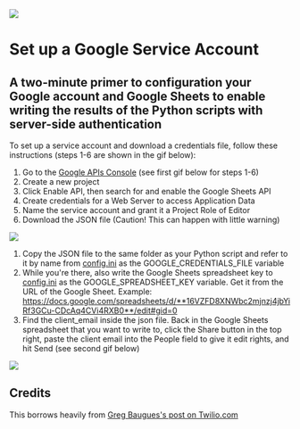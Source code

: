 <img src="https://theventure.city/wp-content/themes/theventurecity/_framework/assets/images/common/tvc_logo.svg" >

# Set up a Google Service Account
## A two-minute primer to configuration your Google account and Google Sheets to enable writing the results of the Python scripts with server-side authentication

To set up a service account and download a credentials file, follow these instructions (steps 1-6 are shown in the gif below):
1. Go to the [Google APIs Console](https://console.developers.google.com) (see first gif below for steps 1-6)
1. Create a new project
1. Click Enable API, then search for and enable the Google Sheets API
1. Create credentials for a Web Server to access Application Data
1. Name the service account and grant it a Project Role of Editor
1. Download the JSON file (Caution! This can happen with little warning)

<img src="https://s3.amazonaws.com/com.twilio.prod.twilio-docs/original_images/google-developer-console.gif" >

1. Copy the JSON file to the same folder as your Python script and refer to it by name from [config.ini](python/config.ini) as the GOOGLE_CREDENTIALS_FILE variable
1. While you're there, also write the Google Sheets spreadsheet key to [config.ini](python/config.ini) as the GOOGLE_SPREADSHEET_KEY variable. Get it from the URL of the Google Sheet. Example: https://docs.google.com/spreadsheets/d/**16VZFD8XNWbc2mjnzj4jbYiRf3GCu-CDcAq4CVi4RXB0**/edit#gid=0
1. Find the client_email inside the json file. Back in the Google Sheets spreadsheet that you want to write to, click the Share button in the top right, paste the client email into the People field to give it edit rights, and hit Send (see second gif below)


<img src="https://s3.amazonaws.com/com.twilio.prod.twilio-docs/original_images/share-google-spreadshet.gif" >

## Credits
This borrows heavily from [Greg Baugues's post on Twilio.com](https://www.twilio.com/blog/2017/02/an-easy-way-to-read-and-write-to-a-google-spreadsheet-in-python.html)
